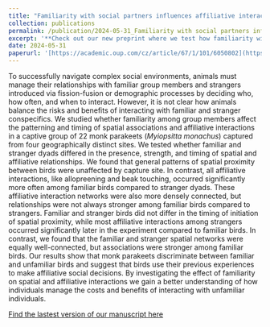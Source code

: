 ```yaml
---
title: "Familiarity with social partners influences affiliative interactions but not spatial associations"
collection: publications
permalink: /publication/2024-05-31_Familiarity with social partners influences affiliative interactions but not spatial associations
excerpt: '**Check out our new preprint where we test how familiarity with group mates affects spatial associations and affiliative interactions during relationship formation.**'
date: 2024-05-31
paperurl: '[https://academic.oup.com/cz/article/67/1/101/6050802](https://doi.org/10.32942/X2VS56)'
---
```

To successfully navigate complex social environments, animals must manage their relationships with familiar group members and strangers introduced via fission-fusion or demographic processes by deciding who, how often, and when to interact. However, it is not clear how animals balance the risks and benefits of interacting with familiar and stranger conspecifics. We studied whether familiarity among group members affect the patterning and timing of spatial associations and affiliative interactions in a captive group of 22 monk parakeets (_Myiopsitta monachus_) captured from four geographically distinct sites. We tested whether familiar and stranger dyads differed in the presence, strength, and timing of spatial and affiliative relationships. We found that general patterns of spatial proximity between birds were unaffected by capture site. In contrast, all affiliative interactions, like allopreening and beak touching, occurred significantly more often among familiar birds compared to stranger dyads. These affiliative interaction networks were also more densely connected, but relationships were not always stronger among familiar birds compared to strangers. Familiar and stranger birds did not differ in the timing of initiation of spatial proximity, while most affiliative interactions among strangers occurred significantly later in the experiment compared to familiar birds. In contrast, we found that the familiar and stranger spatial networks were equally well-connected, but associations were stronger among familiar birds. Our results show that monk parakeets discriminate between familiar and unfamiliar birds and suggest that birds use their previous experiences to make affiliative social decisions. By investigating the effect of familiarity on spatial and affiliative interactions we gain a better understanding of how individuals manage the costs and benefits of interacting with unfamiliar individuals.

[Find the lastest version of our manuscript here](https://ecoevorxiv.org/repository/view/7201/)
